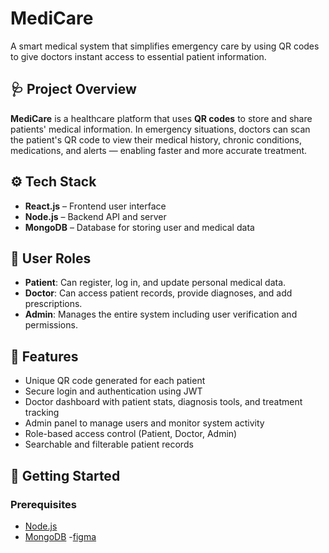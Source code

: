 # MediCare

A smart medical system that simplifies emergency care by using QR codes to give doctors instant access to essential patient information.

## 🩺 Project Overview

**MediCare** is a healthcare platform that uses **QR codes** to store and share patients' medical information. In emergency situations, doctors can scan the patient's QR code to view their medical history, chronic conditions, medications, and alerts — enabling faster and more accurate treatment.

## ⚙️ Tech Stack

- **React.js** – Frontend user interface
- **Node.js** – Backend API and server
- **MongoDB** – Database for storing user and medical data

## 👥 User Roles

- **Patient**: Can register, log in, and update personal medical data.
- **Doctor**: Can access patient records, provide diagnoses, and add prescriptions.
- **Admin**: Manages the entire system including user verification and permissions.

## 🔐 Features

- Unique QR code generated for each patient
- Secure login and authentication using JWT
- Doctor dashboard with patient stats, diagnosis tools, and treatment tracking
- Admin panel to manage users and monitor system activity
- Role-based access control (Patient, Doctor, Admin)
- Searchable and filterable patient records

## 🚀 Getting Started

### Prerequisites

- [Node.js](https://nodejs.org)
- [MongoDB](https://www.mongodb.com)
-[figma](https://www.figma.com/design/ltv5tHnLX7SwuUgJcifVwU/Untitled?m=auto&t=LgXRzcJeltqEadNA-6)
